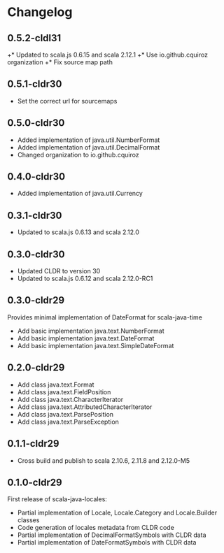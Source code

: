 # Changelog

## 0.5.2-cldl31

+* Updated to scala.js 0.6.15 and scala 2.12.1
+* Use io.github.cquiroz organization
+* Fix source map path

## 0.5.1-cldr30

* Set the correct url for sourcemaps

## 0.5.0-cldr30

* Added implementation of java.util.NumberFormat
* Added implementation of java.util.DecimalFormat
* Changed organization to io.github.cquiroz

## 0.4.0-cldr30

* Added implementation of java.util.Currency

## 0.3.1-cldr30

* Updated to scala.js 0.6.13 and scala 2.12.0

## 0.3.0-cldr30

* Updated CLDR to version 30
* Updated to scala.js 0.6.12 and scala 2.12.0-RC1

## 0.3.0-cldr29

Provides minimal implementation of DateFormat for scala-java-time

* Add basic implementation java.text.NumberFormat
* Add basic implementation java.text.DateFormat
* Add basic implementation java.text.SimpleDateFormat

## 0.2.0-cldr29

* Add class java.text.Format
* Add class java.text.FieldPosition
* Add class java.text.CharacterIterator
* Add class java.text.AttributedCharacterIterator
* Add class java.text.ParsePosition
* Add class java.text.ParseException

## 0.1.1-cldr29

* Cross build and publish to scala 2.10.6, 2.11.8 and 2.12.0-M5

## 0.1.0-cldr29

First release of scala-java-locales:

* Partial implementation of Locale, Locale.Category and Locale.Builder classes
* Code generation of locales metadata from CLDR code
* Partial implementation of DecimalFormatSymbols with CLDR data
* Partial implementation of DateFormatSymbols with CLDR data

